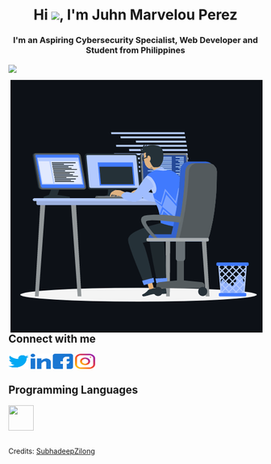 <h1 align="center">Hi <img src="https://media.giphy.com/media/hvRJCLFzcasrR4ia7z/giphy.gif" width="35">, I'm Juhn Marvelou Perez</h1>
<h3 align="center">I'm an Aspiring Cybersecurity Specialist, Web Developer and Student from Philippines</h3>

<a href="https://git.io/typing-svg"><img align="center"
        src="https://readme-typing-svg.herokuapp.com?font=Fira+Code&pause=1000&width=435&lines=Cybersecurity;Web+Development;PHP" ></a>

<p><img align="right"
        src="https://raw.githubusercontent.com/SubhadeepZilong/SubhadeepZilong/main/icons/animation_500_kxa883sd.gif"
        alt="SubhadeepZilong" /></p>



##  Connect with me
<p align="left">
    <a href="https://twitter.com/qublitzkrieg" target="blank"><img align="center"
            src="https://raw.githubusercontent.com/SubhadeepZilong/SubhadeepZilong/main/icons/Social/twitter.svg"
            alt="subhadeepzilong" height="30" width="40" /></a>
    <a href="https://www.linkedin.com/in/juhn-marvelou-perez-179680242/" target="blank"><img align="center"
            src="https://raw.githubusercontent.com/SubhadeepZilong/SubhadeepZilong/main/icons/Social/linked-in-alt.svg"
            alt="subhadeep-chakraborty-b341a8191" height="30" width="40" /></a>
    <a href="https://www.facebook.com/marvelou.perez/" target="blank"><img align="center"
            src="https://raw.githubusercontent.com/SubhadeepZilong/SubhadeepZilong/main/icons/Social/facebook.svg"
            alt="subhadeep.chakraborty.555" height="30" width="40" /></a>
    <a href="https://www.instagram.com/iotadraconisss/" target="blank"><img align="center"
            src="https://raw.githubusercontent.com/SubhadeepZilong/SubhadeepZilong/main/icons/Social/instagram.svg"
            alt="subhadeepzilong" height="30" width="40" /></a>
</p>

##  Programming Languages
<p align="left">

<p align="left">
            <img src="https://cdn.jsdelivr.net/gh/devicons/devicon/icons/php/php-original.svg" height="50px" width="50px" /></p>

          

##

Credits: [SubhadeepZilong](https://github.com/SubhadeepZilong)
